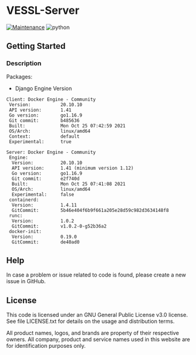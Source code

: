 
# VESSL-Server

[![Maintenance](https://img.shields.io/badge/Maintained%3F-yes-green.svg)](https://github.com/DelfiSpace/VESSL-Server/graphs/commit-activity)
![python](https://img.shields.io/badge/python-3.8-blue)

## Getting Started

### Description

Packages:

* Django Engine Version

```
Client: Docker Engine - Community
 Version:           20.10.10
 API version:       1.41
 Go version:        go1.16.9
 Git commit:        b485636
 Built:             Mon Oct 25 07:42:59 2021
 OS/Arch:           linux/amd64
 Context:           default
 Experimental:      true

Server: Docker Engine - Community
 Engine:
  Version:          20.10.10
  API version:      1.41 (minimum version 1.12)
  Go version:       go1.16.9
  Git commit:       e2f740d
  Built:            Mon Oct 25 07:41:08 2021
  OS/Arch:          linux/amd64
  Experimental:     false
 containerd:
  Version:          1.4.11
  GitCommit:        5b46e404f6b9f661a205e28d59c982d3634148f8
 runc:
  Version:          1.0.2
  GitCommit:        v1.0.2-0-g52b36a2
 docker-init:
  Version:          0.19.0
  GitCommit:        de40ad0
```

## Help

In case a problem or issue related to code is found, please create a new issue in GitHub.

## License

This code is licensed under an GNU General Public License v3.0 license. See file LICENSE.txt for details on the usage and distribution terms.

All product names, logos, and brands are property of their respective owners. All company, product and service names used in this website are for identification purposes only.
